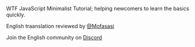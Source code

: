 WTF JavaScript Minimalist Tutorial; helping newcomers to learn the basics quickly.

English traanslation reviewed by [@Mofasasi](https://twitter.com/mofasasi)

Join the English community on [Discord](https://discord.gg/NszjsvgqkX)
